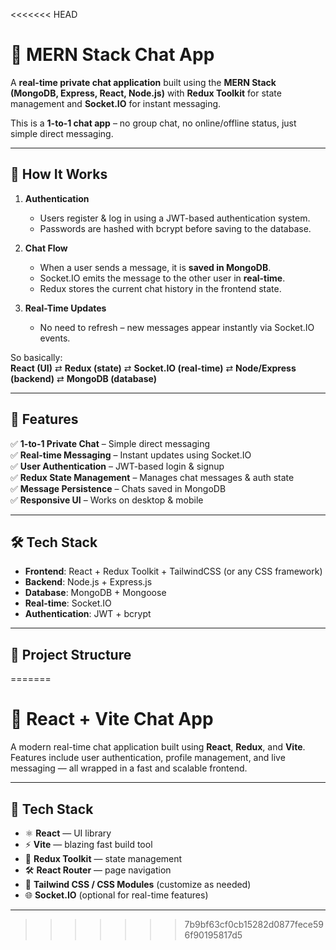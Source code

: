 <<<<<<< HEAD
# 💬 MERN Stack Chat App  

A **real-time private chat application** built using the **MERN Stack (MongoDB, Express, React, Node.js)** with **Redux Toolkit** for state management and **Socket.IO** for instant messaging.  

This is a **1-to-1 chat app** – no group chat, no online/offline status, just simple direct messaging.  

---

## 📖 How It Works  

1. **Authentication**  
   - Users register & log in using a JWT-based authentication system.  
   - Passwords are hashed with bcrypt before saving to the database.  

2. **Chat Flow**  
   - When a user sends a message, it is **saved in MongoDB**.  
   - Socket.IO emits the message to the other user in **real-time**.  
   - Redux stores the current chat history in the frontend state.  

3. **Real-Time Updates**  
   - No need to refresh – new messages appear instantly via Socket.IO events.  

So basically:  
**React (UI)** ⇄ **Redux (state)** ⇄ **Socket.IO (real-time)** ⇄ **Node/Express (backend)** ⇄ **MongoDB (database)**  

---

## 🚀 Features  

✅ **1-to-1 Private Chat** – Simple direct messaging  
✅ **Real-time Messaging** – Instant updates using Socket.IO  
✅ **User Authentication** – JWT-based login & signup  
✅ **Redux State Management** – Manages chat messages & auth state  
✅ **Message Persistence** – Chats saved in MongoDB  
✅ **Responsive UI** – Works on desktop & mobile  

---

## 🛠️ Tech Stack  

- **Frontend**: React + Redux Toolkit + TailwindCSS (or any CSS framework)  
- **Backend**: Node.js + Express.js  
- **Database**: MongoDB + Mongoose  
- **Real-time**: Socket.IO  
- **Authentication**: JWT + bcrypt  

---

## 📂 Project Structure  
=======
# 💬 React + Vite Chat App

A modern real-time chat application built using **React**, **Redux**, and **Vite**. Features include user authentication, profile management, and live messaging — all wrapped in a fast and scalable frontend.

---

## 🚀 Tech Stack

- ⚛️ **React** — UI library
- ⚡ **Vite** — blazing fast build tool
- 🧠 **Redux Toolkit** — state management
- 🛠️ **React Router** — page navigation
- 💅 **Tailwind CSS / CSS Modules** (customize as needed)
- 🌐 **Socket.IO** (optional for real-time features)

---

>>>>>>> 7b9bf63cf0cb15282d0877fece596f90195817d5

